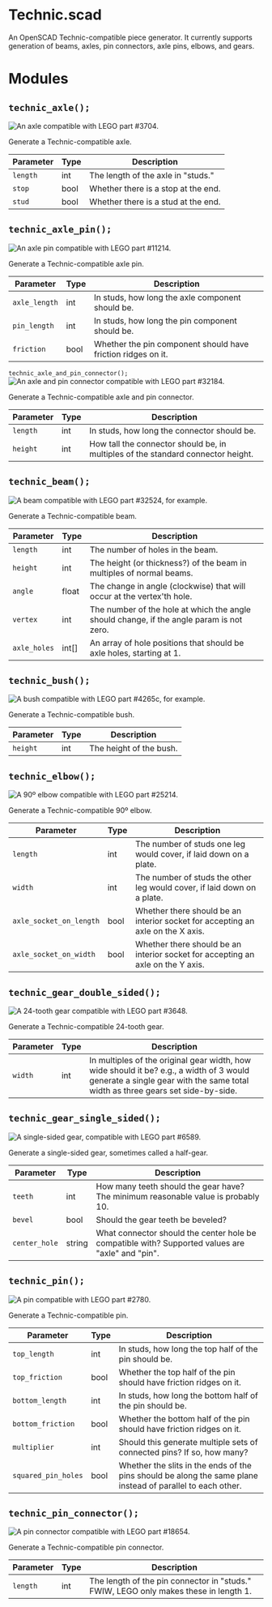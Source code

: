 # Technic.scad

An OpenSCAD Technic-compatible piece generator. It currently supports generation of beams, axles, pin connectors, axle pins, elbows, and gears.

Modules
=======

`technic_axle();`
-----------------
![An axle compatible with LEGO part #3704.](images/Technic%20Axle.png)

Generate a Technic-compatible axle.

| Parameter | Type | Description |
|---|---|---|
| `length` | int | The length of the axle in "studs." |
| `stop` | bool | Whether there is a stop at the end. |
| `stud` | bool | Whether there is a stud at the end. |

`technic_axle_pin();`
--------------------------
![An axle pin compatible with LEGO part #11214.](images/Technic%20Axle%20Pin.png)

Generate a Technic-compatible axle pin.

| Parameter | Type | Description |
|---|---|---|
| `axle_length` | int | In studs, how long the axle component should be. |
| `pin_length` | int | In studs, how long the pin component should be. |
| `friction` | bool | Whether the pin component should have friction ridges on it. |

`technic_axle_and_pin_connector();`
![An axle and pin connector compatible with LEGO part #32184.](images/Technic%20Axle%20and%20Pin%20Connector.png)

Generate a Technic-compatible axle and pin connector.

| Parameter | Type | Description |
|---|---|---|
| `length` | int | In studs, how long the connector should be. |
| `height` | int | How tall the connector should be, in multiples of the standard connector height. |

`technic_beam();`
-----------------
![A beam compatible with LEGO part #32524, for example.](images/Technic%20Beam.png)

Generate a Technic-compatible beam.

| Parameter | Type | Description |
|---|---|---|
| `length` | int | The number of holes in the beam. |
| `height` | int | The height (or thickness?) of the beam in multiples of normal beams. |
| `angle` | float | The change in angle (clockwise) that will occur at the vertex'th hole. |
| `vertex` | int | The number of the hole at which the angle should change, if the angle param is not zero. |
| `axle_holes` | int[] | An array of hole positions that should be axle holes, starting at 1. |

`technic_bush();`
-----------------
![A bush compatible with LEGO part #4265c, for example.](images/Technic%20Bush.png)

Generate a Technic-compatible bush.

| Parameter | Type | Description |
|---|---|---|
| `height` | int | The height of the bush. |

`technic_elbow();`
--------------------------
![A 90º elbow compatible with LEGO part #25214.](images/Technic%20Elbow.png)

Generate a Technic-compatible 90º elbow.

| Parameter | Type | Description |
|---|---|---|
| `length` | int | The number of studs one leg would cover, if laid down on a plate. |
| `width` | int | The number of studs the other leg would cover, if laid down on a plate. |
| `axle_socket_on_length` | bool | Whether there should be an interior socket for accepting an axle on the X axis. |
| `axle_socket_on_width` | bool | Whether there should be an interior socket for accepting an axle on the Y axis. |

`technic_gear_double_sided();`
--------------------------
![A 24-tooth gear compatible with LEGO part #3648.](images/Technic%20Gear%20%28Double-Sided%29.png)

Generate a Technic-compatible 24-tooth gear.

| Parameter | Type | Description |
|---|---|---|
| `width` | int | In multiples of the original gear width, how wide should it be? e.g., a width of 3 would generate a single gear with the same total width as three gears set side-by-side. |

`technic_gear_single_sided();`
--------------------------
![A single-sided gear, compatible with LEGO part #6589.](images/Technic%20Gear%20%28Single-Sided%29.png)

Generate a single-sided gear, sometimes called a half-gear.

| Parameter | Type | Description |
|---|---|---|
| `teeth` | int | How many teeth should the gear have? The minimum reasonable value is probably 10. |
| `bevel` | bool | Should the gear teeth be beveled? |
| `center_hole` | string | What connector should the center hole be compatible with? Supported values are "axle" and "pin". |

`technic_pin();`
--------------------------
![A pin compatible with LEGO part #2780.](images/Technic%20Pin.png)

Generate a Technic-compatible pin.

| Parameter | Type | Description |
|---|---|---|
| `top_length` | int | In studs, how long the top half of the pin should be. |
| `top_friction` | bool | Whether the top half of the pin should have friction ridges on it. |
| `bottom_length` | int | In studs, how long the bottom half of the pin should be. |
| `bottom_friction` | bool | Whether the bottom half of the pin should have friction ridges on it. |
| `multiplier` | int | Should this generate multiple sets of connected pins? If so, how many? |
| `squared_pin_holes` | bool | Whether the slits in the ends of the pins should be along the same plane instead of parallel to each other. |

`technic_pin_connector();`
--------------------------
![A pin connector compatible with LEGO part #18654.](images/Technic%20Pin%20Connector.png)

Generate a Technic-compatible pin connector.

| Parameter | Type | Description |
|---|---|---|
| `length` | int | The length of the pin connector in "studs." FWIW, LEGO only makes these in length 1. |
